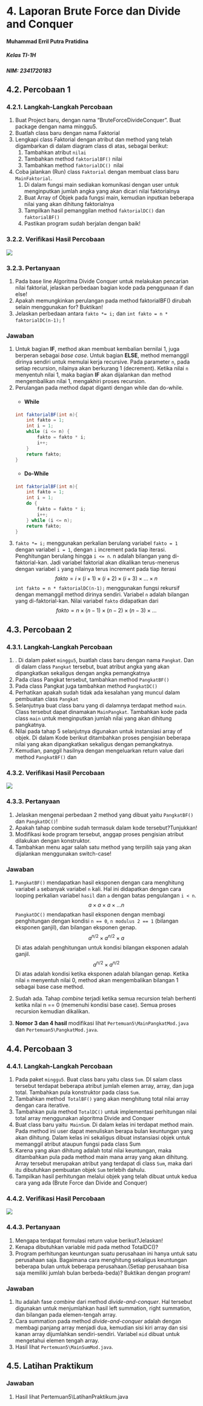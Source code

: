 # 4. Laporan Brute Force dan Divide and Conquer


#### Muhammad Erril Putra Pratidina
##### Kelas TI-1H
##### NIM: 2341720183

## 4.2. Percobaan 1
### 4.2.1. Langkah-Langkah Percobaan
1. Buat Project baru, dengan nama “BruteForceDivideConquer”. Buat package dengan nama minggu5. 
2. Buatlah class baru dengan nama Faktorial 
3. Lengkapi class Faktorial dengan atribut dan method yang telah digambarkan di dalam diagram class di atas, sebagai berikut: 
	1. Tambahkan atribut `nilai`
	2. Tambahkan method `faktorialBF()` nilai 
	3. Tambahkan method `faktorialDC() `nilai
4. Coba jalankan (Run) class `Faktorial` dengan membuat class baru `MainFaktorial`.
	1. Di dalam fungsi main sediakan komunikasi dengan user untuk menginputkan jumlah angka yang akan dicari nilai faktorialnya
	2. Buat Array of Objek pada fungsi main, kemudian inputkan beberapa nilai yang akan dihitung faktorialnya
	3. Tampilkan hasil pemanggilan method `faktorialDC()` dan `faktorialBF()`
	4. Pastikan program sudah berjalan dengan baik!
### 3.2.2. Verifikasi Hasil Percobaan
![](Pasted%20image%2020240318095906.png)
### 3.2.3. Pertanyaan
1. Pada base line Algoritma Divide Conquer untuk melakukan pencarian nilai faktorial, jelaskan perbedaan bagian kode pada penggunaan if dan else! 
2. Apakah memungkinkan perulangan pada method faktorialBF() dirubah selain menggunakan for? Buktikan! 
3. Jelaskan perbedaan antara `fakto *= i;` dan `int fakto = n * faktorialDC(n-1);` !
### Jawaban
1. Untuk bagian **IF**, method akan membuat kembalian bernilai 1, juga berperan sebagai *base case*. Untuk bagian **ELSE**, method memanggil dirinya sendiri untuk memulai kerja recursive. Pada parameter `n`, pada setiap recursion, nilainya akan berkurang 1 (decrement). Ketika nilai `n` menyentuh nilai 1, maka bagian **IF** akan dijalankan dan method mengembalikan nilai 1, mengakhiri proses recursion. 
2. Perulangan pada method dapat diganti dengan while dan do-while.
	- #### While
	```java
	int faktorialBF(int n){
	    int fakto = 1;
	    int i = 1;
	    while (i <= n) {
	        fakto = fakto * i;
	        i++;
	    }
	    return fakto;
	}
	```
	- #### Do-While
	```java
	int faktorialBF(int n){
	    int fakto = 1;
	    int i = 1;
	    do {
	        fakto = fakto * i;
	        i++;
	    } while (i <= n);
	    return fakto;
	}
	```
3.  `fakto *= i;` menggunakan perkalian berulang variabel `fakto = 1` dengan variabel `i = 1`, dengan `i` increment pada tiap iterasi. Penghitungan berulang hingga `i <= n`. n adalah bilangan yang di-faktorial-kan. Jadi variabel faktorial akan dikalikan terus-menerus dengan variabel `i` yang nilainya terus increment pada tiap iterasi 
$$
fakto = i \times (i+1) \times (i+2) \times (i+3) \times ... \times n
$$
`int fakto = n * faktorialDC(n-1);` menggunakan fungsi rekursif dengan memanggil method dirinya sendiri. Variabel `n` adalah bilangan yang di-faktorial-kan. Nilai variabel `fakto` didapatkan dari
$$
fakto = n \times (n-1) \times (n-2) \times (n-3) \times ...
$$
## 4.3. Percobaan 2
### 4.3.1. Langkah-Langkah Percobaan
1. . Di dalam paket `minggu5`, buatlah class baru dengan nama `Pangkat`. Dan di dalam class `Pangkat` tersebut, buat atribut angka yang akan dipangkatkan sekaligus dengan angka pemangkatnya
2. Pada class Pangkat tersebut, tambahkan method `PangkatBF() `
3. Pada class Pangkat juga tambahkan method `PangkatDC()`
4. Perhatikan apakah sudah tidak ada kesalahan yang muncul dalam pembuatan class `Pangkat` 
5. Selanjutnya buat class baru yang di dalamnya terdapat method `main`. Class tersebut dapat dinamakan `MainPangkat`. Tambahkan kode pada class `main` untuk menginputkan jumlah nilai yang akan dihitung pangkatnya. 
6. Nilai pada tahap 5 selanjutnya digunakan untuk instansiasi array of objek. Di dalam Kode berikut ditambahkan proses pengisian beberapa nilai yang akan dipangkatkan sekaligus dengan pemangkatnya. 
7. Kemudian, panggil hasilnya dengan mengeluarkan return value dari method `PangkatBF()` dan
### 4.3.2. Verifikasi Hasil Percobaan
![](Pasted%20image%2020240318105321.png)

### 4.3.3. Pertanyaan
1. Jelaskan mengenai perbedaan 2 method yang dibuat yaitu `PangkatBF()` dan `PangkatDC()`! 
2. Apakah tahap combine sudah termasuk dalam kode tersebut?Tunjukkan! 
3. Modifikasi kode program tersebut, anggap proses pengisian atribut dilakukan dengan konstruktor. 
4. Tambahkan menu agar salah satu method yang terpilih saja yang akan dijalankan menggunakan switch-case!
### Jawaban
1. `PangkatBF()` mendapatkan hasil eksponen dengan cara menghitung variabel `a` sebanyak variabel `n` kali. Hal ini didapatkan dengan cara looping perkalian variabel `hasil` dan `a` dengan batas pengulangan `i < n`.
$$
a \times a \times a \times ...n
$$
`PangkatDC()` mendapatkan hasil eksponen dengan membagi penghitungan dengan kondisi `n == 0`, `n modulus 2 == 1` (bilangan eksponen ganjil), dan bilangan eksponen genap. 
$$
a^{n/2} \times a^{n/2} \times a
$$
Di atas adalah penghitungan untuk kondisi bilangan eksponen adalah ganjil.
$$
a^{n/2} \times a^{n/2}
$$
Di atas adalah kondisi ketika eksponen adalah bilangan genap.
Ketika nilai `n` menyentuh nilai 0, method akan mengembalikan bilangan 1 sebagai base case method.

2. Sudah ada. Tahap *combine* terjadi ketika semua recursion telah berhenti ketika nilai n == 0 (memenuhi kondisi base case). Semua proses recursion kemudian dikalikan.
3. **Nomor 3 dan 4 hasil** modifikasi lihat `Pertemuan5\MainPangkatMod.java` dan `Pertemuan5\PangkatMod.java`.
 
## 4.4. Percobaan 3
### 4.4.1. Langkah-Langkah Percobaan
1. Pada paket `minggu5`. Buat class baru yaitu class `Sum`. DI salam class tersebut terdapat beberapa atribut jumlah elemen array, array, dan juga total. Tambahkan pula konstruktor pada class `Sum`. 
2. Tambahkan method` TotalBF()` yang akan menghitung total nilai array dengan cara iterative.
3. Tambahkan pula method `TotalDC()` untuk implementasi perhitungan nilai total array menggunakan algoritma Divide and Conquer 
4. Buat class baru yaitu` MainSum`. Di dalam kelas ini terdapat method main. Pada method ini user dapat menuliskan berapa bulan keuntungan yang akan dihitung. Dalam kelas ini sekaligus dibuat instansiasi objek untuk memanggil atribut ataupun fungsi pada class Sum
5. Karena yang akan dihitung adalah total nilai keuntungan, maka ditambahkan pula pada method main mana array yang akan dihitung. Array tersebut merupakan atribut yang terdapat di class `Sum`, maka dari itu dibutuhkan pembuatan objek `Sum` terlebih dahulu. 
6. Tampilkan hasil perhitungan melalui objek yang telah dibuat untuk kedua cara yang ada (Brute Force dan Divide and Conquer)
### 4.4.2. Verifikasi Hasil Percobaan
![](Pasted%20image%2020240319220648.png)
### 4.4.3. Pertanyaan
1. Mengapa terdapat formulasi return value berikut?Jelaskan!
2. Kenapa dibutuhkan variable mid pada method TotalDC()? 
3. Program perhitungan keuntungan suatu perusahaan ini hanya untuk satu perusahaan saja. Bagaimana cara menghitung sekaligus keuntungan beberapa bulan untuk beberapa perusahaan.(Setiap perusahaan bisa saja memiliki jumlah bulan berbeda-beda)? Buktikan dengan program!
### Jawaban
1. Itu adalah fase *combine* dari method *divide-and-conquer*. Hal tersebut digunakan untuk menjumlahkan hasil left summation, right summation, dan bilangan pada elemen-tengah array. 
2. Cara summation pada method *divide-and-conquer* adalah dengan membagi panjang array menjadi dua, kemudian sisi kiri array dan sisi kanan array dijumlahkan sendiri-sendiri. Variabel `mid` dibuat untuk mengetahui elemen tengah array.
3. Hasil lihat `Pertemuan5\MainSumMod.java`.
## 4.5. Latihan Praktikum

### Jawaban
1. Hasil lihat Pertemuan5\LatihanPraktikum.java